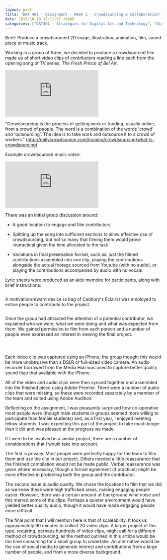 ```yaml
---
layout: post
title: "DAT 401 - Assignment - Week 2 - Crowdsourcing & Collaboration"
date: 2015-10-10 15:11:57 +0000
categories: ["DAT401 - Strategies for Digital Art and Technology", "Digital Art and Technology"]
---
```


Brief: Produce a crowdsourced 2D image, illustration, animation, film, sound piece or music track.

Working in a group of three, we decided to produce a crowdsourced film made up of short video clips of contributors reading a line each from the opening song of TV series, *The Fresh Prince of Bel Air*.

<div class="embed-container"><iframe src="https://www.youtube.com/embed/1nCqRmx3Dnw" frameborder="0" allow="accelerometer; autoplay; clipboard-write; encrypted-media; gyroscope; picture-in-picture" allowfullscreen></iframe></div>

<p>"Crowdsourcing&nbsp;is the process of getting work or funding, usually online, from a crowd of people. The word is a combination of the words 'crowd' and 'outsourcing'. The idea is to take work and outsource it to a crowd of workers." (<a href="http://dailycrowdsource.com/training/crowdsourcing/what-is-crowdsourcing">http://dailycrowdsource.com/training/crowdsourcing/what-is-crowdsourcing</a>)</p>

Example crowdsourced music video:

<div class="embed-container"><iframe src="https://www.youtube.com/embed/c_CbmW-dBxo" frameborder="0" allow="accelerometer; autoplay; clipboard-write; encrypted-media; gyroscope; picture-in-picture" allowfullscreen></iframe></div>

There was an initial group discussion around:

- A good location to engage and film contributors

- Splitting up the song into sufficient sections to allow effective use of crowdsourcing, but not so many that filming them would prove impractical given the time allocated to the task

- Variations in final presenation format, such as: just the filmed contributions assembled into one clip, playing the contributions alongside the actual footage sourced from Youtube (with no audio), or playing the contributions accompanied by audio with no vocals

Lyric sheets were produced as an aide memoire for participants, along with brief instructions:

<figure><figure><a href="{{ site.baseurl }}/wp-content/uploads/2023/04/IMG_15111-scaled.jpg"><img src="https://www.circleseven.co.uk/wp-content/uploads/2023/04/IMG_15111-225x300.jpg" alt="" class="wp-image-510"/></a></figure>
</figure>

A motivation/reward device (a bag of Cadbury's Eclairs) was employed to entice people to contribute to the project.

<figure><figure><a href="{{ site.baseurl }}/wp-content/uploads/2023/04/IMG_15371-scaled.jpg"><img src="https://www.circleseven.co.uk/wp-content/uploads/2023/04/IMG_15371-225x300.jpg" alt="" class="wp-image-516"/></a></figure>
</figure>

Once the group had attracted the attention of a potential contributor, we explained who we were, what we were doing and what was expected from them. We gained permission to film from each person and a number of people even expressed an interest in viewing the final project.

<figure><figure><a href="{{ site.baseurl }}/wp-content/uploads/2023/04/IMG_1570.png"><img src="https://www.circleseven.co.uk/wp-content/uploads/2023/04/IMG_1570-200x300.png" alt="" class="wp-image-521"/></a></figure>

<figure><a href="{{ site.baseurl }}/wp-content/uploads/2023/04/IMG_1571.png"><img src="https://www.circleseven.co.uk/wp-content/uploads/2023/04/IMG_1571-200x300.png" alt="" class="wp-image-520"/></a></figure>

<figure><a href="{{ site.baseurl }}/wp-content/uploads/2023/04/IMG_1572.png"><img src="https://www.circleseven.co.uk/wp-content/uploads/2023/04/IMG_1572-200x300.png" alt="" class="wp-image-522"/></a></figure>
</figure>

Each&nbsp;video clip was captured using an iPhone; the group thought this would be more unobtrusive than a DSLR or full-sized video camera. An audio recorder borrowed from the Media Hub was used to capture better quality sound than that available with the iPhone.

All of the video and audio clips were then synced together and assembled into the finished piece using Adobe Premier. There were a number of audio clips that were missing, so these were recorded separately by a member of the team and edited using Adobe Audition.

Reflecting on the assignment, I was pleasantly surprised how co-operative most people were (though male students in groups seemed more willing to participate&nbsp;than female students) and, as a first year, I enjoyed meeting fellow students. I was expecting this part of the project to take much longer than it did and was pleased at the progress we made.

If I were to be involved in a similar project, there are a number of considerations that I would take into account.

The first is privacy. Most people were perfectly happy for the team to film them and use the clip in our project. Others needed a little reassurance that the finished compilation would not be made public. Verbal reassurance was given where necessary, though a formal agreement (if practical) might be more effective in protecting both the group and the contributor.

The second issue is audio quality. We chose the locations to film that we did as we knew these were high trafficked areas, making engaging people easier. However, there was a certain amount of background wind noise and this marred some of the clips. Perhaps a quieter environment would have yielded better quality audio, though it would have made engaging people more difficult.

The final point that I will mention here is that of scaleability. It took us approximately 90 minutes to collect 20 video clips. A larger project of this type, requiring, perhaps hundreds of video clips, might call for a different method of crowdsourcing, as the method outlined in this article would be too time consuming for a small group to undertake. An alternative would be the use of social media to generate interest and contributions from a large number of people, and from a more diverse background.
